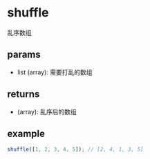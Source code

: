 # shuffle

乱序数组

## params

-   list (array): 需要打乱的数组

## returns

-   (array): 乱序后的数组

## example

```js
shuffle([1, 2, 3, 4, 5]); // [2, 4, 1, 3, 5]
```
